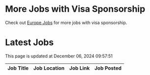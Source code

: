 # More Jobs with Visa Sponsorship

Check out [Europe Jobs](https://github.com/sureshparimi/europejobs#latest-jobs) for more jobs with visa sponsorship.

# Latest Jobs

This page is updated at December 06, 2024 09:57:51

| Job Title | Job Location | Job Link | Job Posted |
| --- | --- | --- | --- |
